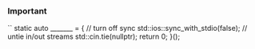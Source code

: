 ### Important
``
static auto _______ = [](){
    // turn off sync
    std::ios::sync_with_stdio(false);
    // untie in/out streams
    std::cin.tie(nullptr);
    return 0;
}();
```
